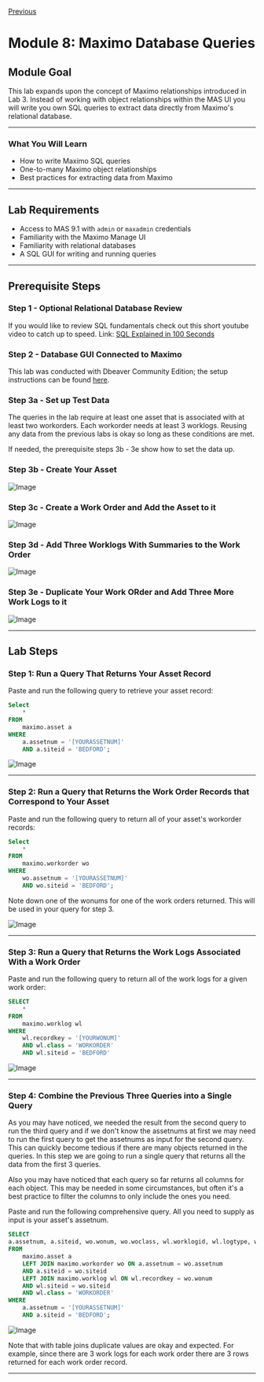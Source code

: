[Previous](./07_maximo_mobile_spare_parts_toggle_lab.md)

# **Module 8: Maximo Database Queries**

## **Module Goal**

This lab expands upon the concept of Maximo relationships introduced in Lab 3. Instead of working with object relationships within the MAS UI you will write you own SQL queries to extract data directly from Maximo's relational database.

---

### **What You Will Learn**

- How to write Maximo SQL queries
- One-to-many Maximo object relationships
- Best practices for extracting data from Maximo

---

## **Lab Requirements**

- Access to MAS 9.1 with `admin` or `maxadmin` credentials
- Familiarity with the Maximo Manage UI
- Familiarity with relational databases
- A SQL GUI for writing and running queries

---

## **Prerequisite Steps**

### **Step 1 - Optional Relational Database Review**

If you would like to review SQL fundamentals check out this short youtube video to catch up to speed.
Link: [SQL Explained in 100 Seconds](https://www.youtube.com/watch?v=zsjvFFKOm3c)

### **Step 2 - Database GUI Connected to Maximo**

This lab was conducted with Dbeaver Community Edition; the setup instructions can be found [here](https://ibm.box.com/s/abhl16rx6785hrpknzdxvybqd3y6c8l9).

### **Step 3a - Set up Test Data**

The queries in the lab require at least one asset that is associated with at least two workorders. Each workorder needs at least 3 worklogs. Reusing any data from the previous labs is okay so long as these conditions are met.

If needed, the prerequisite steps 3b - 3e show how to set the data up.

### **Step 3b - Create Your Asset**

![Image](../labs/images/m8_asset.png)

### **Step 3c - Create a Work Order and Add the Asset to it**

![Image](../labs/images/m8_wo.png)

### **Step 3d - Add Three Worklogs With Summaries to the Work Order**

![Image](../labs/images/m8_worklog1.png)

### **Step 3e - Duplicate Your Work ORder and Add Three More Work Logs to it**

![Image](../labs/images/m8_wo2.png)

---

## **Lab Steps**

### **Step 1: Run a Query That Returns Your Asset Record**

Paste and run the following query to retrieve your asset record:

```sql
Select
    *
FROM
    maximo.asset a
WHERE
    a.assetnum = '[YOURASSETNUM]'
    AND a.siteid = 'BEDFORD';
```

![Image](../labs/images/asset_query.png)

---

### **Step 2: Run a Query that Returns the Work Order Records that Correspond to Your Asset**

Paste and run the following query to return all of your asset's workorder records:

```sql
Select
    *
FROM
    maximo.workorder wo
WHERE
    wo.assetnum = '[YOURASSETNUM]'
    AND wo.siteid = 'BEDFORD';
```

Note down one of the wonums for one of the work orders returned. This will be used in your query for step 3.

![Image](../labs/images/wo_query.png)

---

### **Step 3: Run a Query that Returns the Work Logs Associated With a Work Order**

Paste and run the following query to return all of the work logs for a given work order:

```sql
SELECT
    *
FROM
    maximo.worklog wl
WHERE
    wl.recordkey = '[YOURWONUM]'
    AND wl.class = 'WORKORDER'
    AND wl.siteid = 'BEDFORD'
```

![Image](../labs/images/worklog_query.png)

---

### **Step 4: Combine the Previous Three Queries into a Single Query**

As you may have noticed, we needed the result from the second query to run the third query and if we don't know the assetnums at first we may need to run the first query to get the assetnums as input for the second query. This can quickly become tedious if there are many objects returned in the queries. In this step we are going to run a single query that returns all the data from the first 3 queries.

Also you may have noticed that each query so far returns all columns for each object. This may be needed in some circumstances, but often it's a best practice to filter the columns to only include the ones you need.

Paste and run the following comprehensive query. All you need to supply as input is your asset's assetnum.

```sql
SELECT
a.assetnum, a.siteid, wo.wonum, wo.woclass, wl.worklogid, wl.logtype, wl.description
FROM
    maximo.asset a
    LEFT JOIN maximo.workorder wo ON a.assetnum = wo.assetnum
    AND a.siteid = wo.siteid
    LEFT JOIN maximo.worklog wl ON wl.recordkey = wo.wonum
    AND wl.siteid = wo.siteid
    AND wl.class = 'WORKORDER'
WHERE
    a.assetnum = '[YOURASSETNUM]'
    AND a.siteid = 'BEDFORD';
```

![Image](../labs/images/full_query.png)

Note that with table joins duplicate values are okay and expected. For example, since there are 3 work logs for each work order there are 3 rows returned for each work order record.

---
